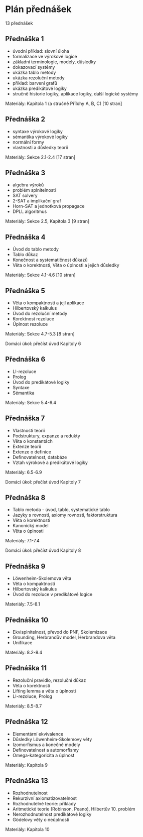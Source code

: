 # Plán přednášek

13 přednášek

## Přednáška 1

* úvodní příklad: slovní úloha
* formalizace ve výrokové logice
* základní terminologie, modely, důsledky
* dokazovací systémy
* ukázka tablo metody
* ukázka rezoluční metody
* příklad: barvení grafů
* ukázka predikátové logiky
* stručně historie logiky, aplikace logiky, další logické systémy

Materiály: Kapitola 1 (a stručně Přílohy A, B, C) [10 stran]

## Přednáška 2

* syntaxe výrokové logiky
* sémantika výrokové logiky
* normální formy
* vlastnosti a důsledky teorií

Materiály: Sekce 2.1-2.4 [17 stran]

## Přednáška 3

* algebra výroků
* problém splnitelnosti
* SAT solvery
* 2-SAT a implikační graf
* Horn-SAT a jednotková propagace
* DPLL algoritmus

Materiály: Sekce 2.5, Kapitola 3 [9 stran]

## Přednáška 4

* Úvod do tablo metody
* Tablo důkaz
* Konečnost a systematičnost důkazů
* Věta o korektnosti, Věta o úplnosti a jejich důsledky

Materiály: Sekce 4.1-4.6 [10 stran]

## Přednáška 5

* Věta o kompaktnosti a její aplikace
* Hilbertovský kalkulus
* Úvod do rezoluční metody
* Korektnost rezoluce
* Úplnost rezoluce

Materiály: Sekce 4.7-5.3 [8 stran]

Domácí úkol: přečíst úvod Kapitoly 6

## Přednáška 6

* LI-rezoluce
* Prolog
* Úvod do predikátové logiky
* Syntaxe
* Sémantika

Materiály: Sekce 5.4-6.4

## Přednáška 7

* Vlastnosti teorií
* Podstruktury, expanze a redukty
* Věta o konstantách
* Extenze teorií
* Extenze o definice
* Definovatelnost, databáze
* Vztah výrokové a predikátové logiky

Materiály: 6.5-6.9

Domácí úkol: přečíst úvod Kapitoly 7

## Přednáška 8

* Tablo metoda - úvod, tablo, systematické tablo
* Jazyky s rovností, axiomy rovnosti, faktorstruktura
* Věta o korektnosti
* Kanonický model
* Věta o úplnosti

Materiály: 7.1-7.4

Domácí úkol: přečíst úvod Kapitoly 8

## Přednáška 9

* Löwenheim-Skolemova věta
* Věta o kompaktnosti
* Hilbertovský kalkulus
* Úvod do rezoluce v predikátové logice

Materiály: 7.5-8.1

## Přednáška 10

* Ekvisplnitelnost, převod do PNF, Skolemizace
* Grounding,  Herbrandův model, Herbrandova věta
* Unifikace

Materiály: 8.2-8.4

## Přednáška 11

* Rezoluční pravidlo, rezoluční důkaz
* Věta o korektnosti
* Lifting lemma a věta o úplnosti
* LI-rezoluce, Prolog

Materiály: 8.5-8.7

## Přednáška 12

* Elementární ekvivalence
* Důsledky Löwenheim-Skolemovy věty
* Izomorfismus a konečné modely
* Definovatelnost a automorfismy
* Omega-kategoricita a úplnost

Materiály: Kapitola 9

## Přednáška 13

* Rozhodnutelnost
* Rekurzivní axiomatizovatelnost
* Rozhodnutelné teorie: příklady
* Aritmetické teorie (Robinson, Peano), Hilbertův 10. problém
* Nerozhodnutelnost predikátové logiky
* Gödelovy věty o neúplnosti

Materiály: Kapitola 10
